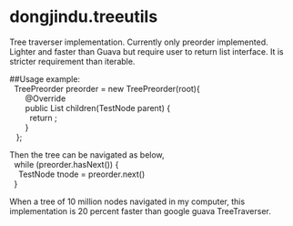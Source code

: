 # dongjindu.treeutils
Tree traverser implementation. Currently only preorder implemented. Lighter and faster than Guava but require user to return list interface. It is stricter requirement than iterable.  

##Usage example:  
&nbsp;&nbsp;TreePreorder<TestNode> preorder = new TreePreorder(root){  
&nbsp;&nbsp;&nbsp;&nbsp;&nbsp;&nbsp;            @Override  
&nbsp;&nbsp;&nbsp;&nbsp;&nbsp;&nbsp;            public List<TestNode> children(TestNode parent) {  
&nbsp;&nbsp;&nbsp;&nbsp;&nbsp;&nbsp;&nbsp;&nbsp;                return <a list of TestNode>;  
&nbsp;&nbsp;&nbsp;&nbsp;&nbsp;&nbsp;            }  
&nbsp;&nbsp;     };  
  
Then the tree can be navigated as below,   
&nbsp;&nbsp;while (preorder.hasNext()) {  
&nbsp;&nbsp;&nbsp;&nbsp;TestNode tnode = preorder.next()  
&nbsp;&nbsp;}  
  
When a tree of 10 million nodes navigated in my computer, this implementation is 20 percent faster than google guava TreeTraverser.
